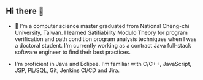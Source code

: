 ## Hi there 👋

- 🔭 I’m a computer science master graduated from National Cheng-chi University, Taiwan. I learned Satifiability Modulo Theory for program verification and path condition program analysis techniques when I was a doctoral student. I'm currently working as a contract Java full-stack software engineer to find their best practices.

- I'm proficient in Java and Eclipse. I'm familiar with C/C++, JavaScript, JSP, PL/SQL, Git, Jenkins CI/CD and Jira.

<!--
**chenyikao/chenyikao** is a ✨ _special_ ✨ repository because its `README.md` (this file) appears on your GitHub profile.

Professional experience: Describe where you've worked before and what sort of professional skills you've built. These can even be non-technical skills, such as communication and empathy.

Some of your best projects: Describe some projects you're proud of. You'll also pin these repositories later, but your README gives you a chance to provide more commentary.

Achievements or awards: Show off any of your achievements, including certifications or awards you've received for your work.

Here are some ideas to get you started:

- 🔭 I’m currently working on ...
- 🌱 I’m currently learning ...
- 👯 I’m looking to collaborate on ...
- 🤔 I’m looking for help with ...
- 💬 Ask me about ...
- 📫 How to reach me: ...
- 😄 Pronouns: ...
- ⚡ Fun fact: ...
-->
